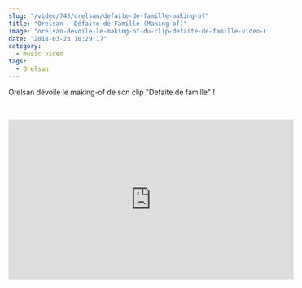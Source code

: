 ```yaml
--- 
slug: "/video/745/orelsan/defaite-de-famille-making-of"
title: "Orelsan - Défaite de Famille (Making-of)"
image: "orelsan-devoile-le-making-of-du-clip-defaite-de-famille-video-649.jpg"
date: "2018-03-23 10:29:17"
category:
  - music video
tags:
  - Orelsan
---
```

<p>Orelsan dévoile le making-of de son clip "Defaite de famille" !</p><br/><p><iframe width="560" height="315" src="https://www.youtube.com/embed/CgilZtvv2Mk" frameborder="0" allow="autoplay; encrypted-media" allowfullscreen></iframe></p>